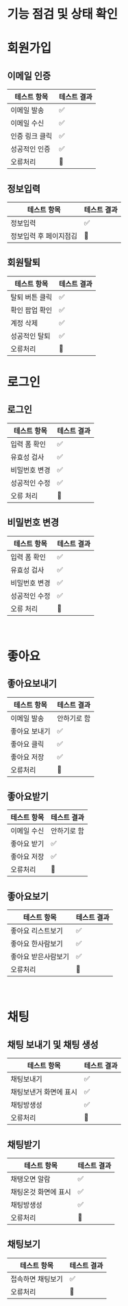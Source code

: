 # 기능 점검 및 상태 확인

# 회원가입

## 이메일 인증

| 테스트 항목    | 테스트 결과 |
| -------------- | ----------- |
| 이메일 발송    | ✅          |
| 이메일 수신    | ✅          |
| 인증 링크 클릭 | ✅          |
| 성공적인 인증  | ✅          |
| 오류처리 | 🔺 |


## 정보입력

| 테스트 항목            | 테스트 결과 |
| ---------------------- | ----------- |
| 정보입력               | ✅          |
| 정보입력 후 페이지점김 | 🔺          |


## 회원탈퇴

| 테스트 항목    | 테스트 결과 |
| -------------- | ----------- |
| 탈퇴 버튼 클릭 | ✅          |
| 확인 팝업 확인 | ✅          |
| 계정 삭제      | ✅          |
| 성공적인 탈퇴  | ✅          |
| 오류처리 | 🔺 |


# 로그인

## 로그인

| 테스트 항목   | 테스트 결과 |
| ------------- | ----------- |
| 입력 폼 확인  | ✅          |
| 유효성 검사   | ✅          |
| 비밀번호 변경 | ✅          |
| 성공적인 수정 | ✅          |
| 오류 처리 | 🔺 |

## 비밀번호 변경
| 테스트 항목   | 테스트 결과 |
| ------------- | ----------- |
| 입력 폼 확인  | ✅          |
| 유효성 검사   | ✅          |
| 비밀번호 변경 | ✅          |
| 성공적인 수정 | ✅          |
| 오류 처리 | 🔺 |

</br>

# 좋아요

## 좋아요보내기

| 테스트 항목   | 테스트 결과 |
| ------------- | ----------- |
| 이메일 발송   | 안하기로 함 |
| 좋아요 보내기 | ✅          |
| 좋아요 클릭   | ✅          |
| 좋아요 저장   | ✅          |
| 오류처리 | 🔺 |

## 좋아요받기

| 테스트 항목 | 테스트 결과 |
| ----------- | ----------- |
| 이메일 수신 | 안하기로 함 |
| 좋아요 받기 | ✅          |
| 좋아요 저장 | ✅          |
| 오류처리 | 🔺 |


## 좋아요보기

| 테스트 항목         | 테스트 결과 |
| ------------------- | ----------- |
| 좋아요 리스트보기   | ✅          |
| 좋아요 한사람보기   | ✅          |
| 좋아요 받은사람보기 | ✅          |
| 오류처리 | 🔺 |

</br>

# 채팅

## 채팅 보내기 및 채팅 생성

| 테스트 항목   | 테스트 결과 |
| ------------- | ----------- |
| 채팅보내기  | ✅          |
| 채팅보낸거 화면에 표시  | ✅          |
| 채팅방생성 | ✅          |
| 오류처리 | 🔺 |


## 채팅받기

| 테스트 항목   | 테스트 결과 |
| ------------- | ----------- |
| 채탱오면 알람  | ✅          |
| 채팅온것 화면에 표시 | ✅          |
| 채팅방생성 | ✅          |
| 오류처리 | 🔺 |


## 채팅보기
| 테스트 항목   | 테스트 결과 |
| ------------- | ----------- |
| 접속하면 채팅보기 | ✅          |
| 오류처리 | 🔺 |

